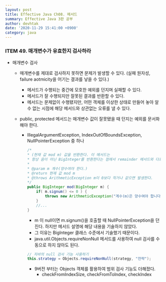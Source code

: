 ```yaml
---
layout: post
title: Effective Java Ch08. 메서드
summary: Effective Java 3판 공부
author: devhtak
date: '2020-11-29 15:41:00 +0900'
category: java
---
```


### ITEM 49. 매개변수가 유효한지 검사하라

- 매개변수 검사
  - 매개변수를 제대로 검사하지 못하면 문제가 발생할 수 있다. (실패 원자성, failure aotmicity을 어기는 결과를 낳을 수 있다.)
    - 메서드가 수행되는 중간에 모호한 예외를 던지며 실패할 수 있다.
    - 메서드가 잘 수행되지만 잘못된 결과를 반환할 수 있다.
    - 메서드는 문제없이 수행됐지만, 어떤 객체를 이상한 상태로 만들어 놓아 알 수 없는 시점에 해당 메서드와 상관없는 오류를 낼 수 있다.
    
  - public, protected 메서드는 매개변수 값이 잘못됐을 때 던지는 예외를 문서화해야 한다.
    - IllegalArgumentException, IndexOutOfBoundsException, NullPointerException 중 하나
    
      ```java
      /*
      * (현재 값 mod m) 값을 반환한다. 이 메서드는
      * 항상 음이 아닌 BigInteger를 반환한다는 점에서 remainder 메서드와 다르다
      *
      * @param m 계수(양수여야 한다.)
      * @return 현재 값 mod m
      * @throws ArithmeticException m이 0보다 작거나 같으면 발생한다.    
      */
      public BigInteger mod(BigInteger m) {
          if( m.signum() <= 0 ) {
              throws new ArithmeticException("계수(m)은 양수여야 합니다. " + m);
          }
          //...
      }
      ```
      - m 이 null이면 m.signum()을 호출할 때 NullPointerException을 던진다. 하지만 메서드 설명에 해당 내용을 기술하지 않았다.
      - 그 이유는 BigInteger 클래스 수준에서 기술했기 때문이다.
      - java.util.Objects.requireNonNull 메서드를 사용하여 null 검사를 수동으로 하지 않아도 된다.
      ```java
      // 자바의 null 검사 기능 사용하기
      this.strategy = Objects.requireNonNull(strategy, "전략");
      ```
      - 9버전 부터는 Objects 객체를 활용하여 범위 검사 기능도 더해졌다.
        - checkFromIndexSize, checkFromToIndex, checkIndex
    
    
